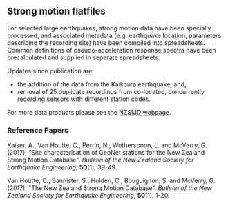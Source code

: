 ## Strong motion flatfiles

For selected large earthquakes, strong motion data have been specially processed, and associated metadata (e.g. earthquake location, parameters describing the recording site) have been compiled into spreadsheets. Common definitions of pseudo-acceleration response spectra have been precalculated and supplied in separate spreadsheets.

Updates since publication are:
- the addition of the data from the Kaikoura earthquake; and,
- removal of 25 duplicate recordings from co-located, concurrently recording sensors with different station codes.

For more data products please see the [NZSMD webpage](http://www.geonet.org.nz/data/supplementary/nzsmdb).

### Reference Papers

Kaiser, A., Van Houtte, C., Perrin, N., Wotherspoon, L. and McVerry, G. (2017), "Site characterisation of GeoNet stations for the New Zealand Strong Motion Database".  *Bulletin of the New Zealand Society for Earthquake Engineering*, **50**(1), 39-49.

Van Houtte, C., Bannister, S., Holden, C., Bouguignon, S. and McVerry, G. (2017), "The New Zealand Strong Motion Database". *Bulletin of the New Zealand Society for Earthquake Engineering*, **50**(1), 1-20.


